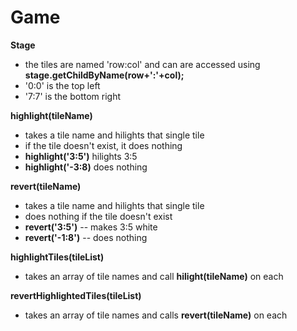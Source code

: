 # Game

**Stage**
  - the tiles are named 'row:col' and can are accessed using **stage.getChildByName(row+':'+col);**
  - '0:0' is the top left
  - '7:7' is the bottom right

**highlight(tileName)**
 - takes a tile name and hilights that single tile
 - if the tile doesn't exist, it does nothing
 - **highlight('3:5')** hilights 3:5
 - **highlight('-3:8)** does nothing

**revert(tileName)**
 - takes a tile name and hilights that single tile
 - does nothing if the tile doesn't exist
 - **revert('3:5')** -- makes 3:5 white
 - **revert('-1:8')** -- does nothing
  
 **highlightTiles(tileList)**
  - takes an array of tile names and call **hilight(tileName)** on each
 
 **revertHighlightedTiles(tileList)** 
  - takes an array of tile names and calls **revert(tileName)** on each
